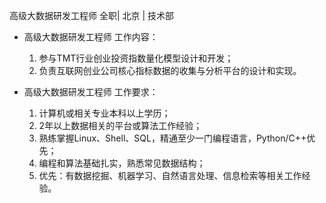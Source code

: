 高级大数据研发工程师 全职| 北京 | 技术部

* 高级大数据研发工程师 工作内容：

  1. 参与TMT行业创业投资指数量化模型设计和开发；  1. 负责互联网创业公司核心指标数据的收集与分析平台的设计和实现。
* 高级大数据研发工程师 工作要求：

  1. 计算机或相关专业本科以上学历；  1. 2年以上数据相关的平台或算法工作经验；  1. 熟练掌握Linux、Shell、SQL，精通至少一门编程语言，Python/C++优先；  1. 编程和算法基础扎实，熟悉常见数据结构；  1. 优先：有数据挖掘、机器学习、自然语言处理、信息检索等相关工作经验。

